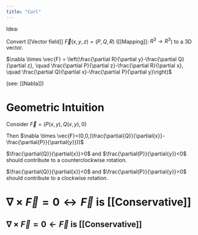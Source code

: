 ```yaml
---
title: "Curl"
---
```

Idea: 

Convert [[Vector field]] $\vec{F}(x,y,z)=(P,Q,R)$ ([[Mapping]]: $R^{3}\to R^{3}$)  to a 3D vector.

$\nabla \times \vec{F} = \left(\frac{\partial R}{\partial y}-\frac{\partial Q}{\partial z}, \quad \frac{\partial P}{\partial z}-\frac{\partial R}{\partial x}, \quad \frac{\partial Q}{\partial x}-\frac{\partial P}{\partial y}\right)$

(see: [[Nabla]])

# Geometric Intuition
Consider $\vec{F}=(P(x,y),Q(x,y),0)$ 

Then $\nabla \times \vec{F}=(0,0,(\frac{\partial{Q}}{\partial{x}}- \frac{\partial{P}}{\partial{y}}))$

$\frac{\partial{Q}}{\partial{x}}>0$ and $\frac{\partial{P}}{\partial{y}}<0$ should contribute to a counterclockwise rotation.

$\frac{\partial{Q}}{\partial{x}}<0$ and $\frac{\partial{P}}{\partial{y}}>0$ should contribute to a clockwise rotation.
# $\nabla \times \vec{F}=0 \leftrightarrow \vec{F}$ is [[Conservative]]
## $\nabla \times \vec{F}=0 \leftarrow \vec{F}$ is [[Conservative]]
